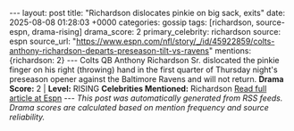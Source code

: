--- layout: post title: "Richardson dislocates pinkie on big sack, exits" date: 2025-08-08 01:28:03 +0000 categories: gossip tags: [richardson, source-espn, drama-rising] drama_score: 2 primary_celebrity: richardson source: espn source_url: "https://www.espn.com/nfl/story/_/id/45922859/colts-anthony-richardson-departs-preseason-tilt-vs-ravens" mentions: {richardson: 2} --- Colts QB Anthony Richardson Sr. dislocated the pinkie finger on his right (throwing) hand in the first quarter of Thursday night's preseason opener against the Baltimore Ravens and will not return. **Drama Score:** 2 | **Level:** RISING **Celebrities Mentioned:** Richardson [Read full article at Espn](https://www.espn.com/nfl/story/_/id/45922859/colts-anthony-richardson-departs-preseason-tilt-vs-ravens) --- *This post was automatically generated from RSS feeds. Drama scores are calculated based on mention frequency and source reliability.*